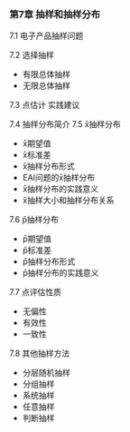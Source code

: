 ### 第7章 抽样和抽样分布
  7.1 电子产品抽样问题
  
  7.2 选择抽样
  * 有限总体抽样
  * 无限总体抽样
  
  7.3 点估计
  实践建议

  7.4 抽样分布简介
  7.5 x̄抽样分布
  * x̄期望值
  * x̄标准差
  * x̄抽样分布形式
  * EAI问题的x̄抽样分布
  * x̄抽样分布的实践意义
  * x̄抽样大小和抽样分布关系

  7.6 p̄抽样分布
  * p̄期望值
  * p̄标准差
  * p̄抽样分布形式
  * p̄抽样分布的实践意义
  
  7.7 点评估性质
  * 无偏性
  * 有效性
  * 一致性
  
  7.8 其他抽样方法
  * 分层随机抽样
  * 分组抽样
  * 系统抽样
  * 任意抽样
  * 判断抽样
